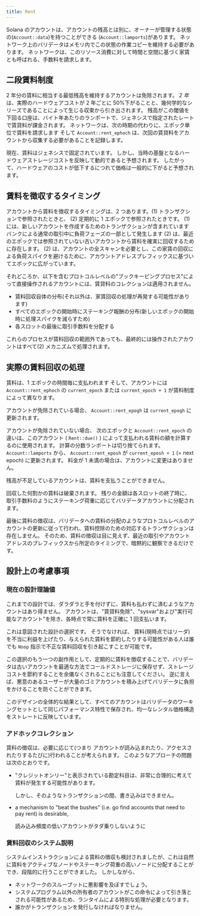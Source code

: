 ```yaml
---
title: Rent
---
```


Solana のアカウントは、アカウントの残高とは別に、オーナーが管理する状態の\(`Account::data`\)を持つことができる \(`Account::lamports`\)があります。 ネットワーク上のバリデータはメモリ内でこの状態の作業コピーを維持する必要があります。 ネットワークは、このリソース消費に対して時間と空間に基づく家賃とも呼ばれる、手数料を請求します。

## 二段賃料制度

2 年分の賃料に相当する最低残高を維持するアカウントは免除されます。 _2 年_ は、実際のハードウェアコストが 2 年ごとに 50%下がることと、幾何学的なシリーズであることによって生じる収束から引き出されます。 残高がこの閾値を下回る口座は、バイト年あたりのランポートで、ジェネシスで指定されたレートで賃貸料が課金されます。 ネットワークは、次の時期の代わりに、エポック単位で賃料を請求します そして `Account::rent_ephoch` は、次回の賃貸料をアカウントから収集する必要があることを記録します。

現在、賃料はジェネシスで固定されています。 しかし、当時の基盤となるハードウェアストレージコストを反映して動的であると予想されます。 したがって、ハードウェアのコストが低下するにつれて価格は一般的に下がると予想されます。

## 賃料を徴収するタイミング

アカウントから賃料を徴収するタイミングは、2 つあります。\(1\) トランザクションで参照されたときと、 \(2\) 定期的に 1 エポックで参照されたときです。 \(1\) には、新しいアカウントを作成するためのトランザクションが含まれています バンクによる通常の取引中に負荷フェーズの一部として発生します \(2\) は、最近のエポックでは参照されていない古いアカウントから賃料を確実に回収するために存在します。 \(2\) は、アカウントの全スキャンを必要とし、この家賃の回収による負荷スパイクを避けるために、アカウントアドレスプレフィックスに基づいてエポックに広がっています。

それどころか、以下を含むプロトコルレベルの"ブックキーピングプロセス"によって直接操作されるアカウントには、賃貸料のコレクションは適用されません。

- 賃料回収自体の分布(それ以外は、家賃回収の処理が再発する可能性があります)
- すべてのエポックの開始時にステーキング報酬の分布(新しいエポックの開始時に処理スパイクを減らすため)
- 各スロットの最後に取引手数料を分配する

これらのプロセスが賃料回収の範囲外であっても、最終的には操作されたアカウントはすべて\(2\) メカニズムで処理されます。

## 実際の賃料回収の処理

賃料は、1 エポックの時間毎に支払われます そして、アカウントには `Account::rent_ephoch` の `current_epoch` または `current_epoch + 1` が賃料制度によって異なります。

アカウントが免除されている場合、 `Account::rent_epogh` は `current_epogh` に更新されます。

アカウントが免除されていない場合、 次のエポックと `Account::rent_epoch` の違いは、このアカウント \( `Rent::due()` \) によって支払われる賃料の額を計算するのに使用されます。 計算の分数ランポートは切り捨てられます。 `Account::lamports` から、 `Account::rent_eposh` が `current_eposh + 1` (= next epoch) に更新されます。 料金が 1 未満の場合は、アカウントに変更はありません。

残高が不足しているアカウントは、賃料を支払うことができません。

回収した何割かの賃料は破棄されます。 残りの金額は各スロットの終了時に、取引手数料のようにステーキング荷重に応じてバリデータアカウントに分配されます。

最後に賃料の徴収は、バリデータへの賃料の分配のようなプロトコルレベルのアカウントの更新に従って行われ、賃料控除のための対応するトランザクションは存在しません。 そのため、賃料の徴収は目に見えず、最近の取引やアカウントアドレスのプレフィックスから所定のタイミングで、暗黙的に観察できるだけです。

## 設計上の考慮事項

### 現在の設計理論値

これまでの設計では、ダラダラと手を付けずに、賃料も払わずに済むようなアカウントはあり得ません。 アカウントは、"賃貸料免除"、"sysvar"および"実行可能なアカウント"を除き、各時点で常に賃料を正確に 1 回支払います。

これは意図された設計の選択です。 そうでなければ、 賃料(現時点ではリーダ) を不当に利益を上げたり、与えられた賃料を節約したりする可能性がある人は誰でも `Noop` 指示で不正な賃料回収を引き起こすことが可能です。

この選択のもう一つの副作用として、定期的に賃料を徴収することで、バリデータは古いアカウントを最適な方法でコールドストレージに保存せず、ストレージコストを節約することを余儀なくされることにも注意してください。 逆に言えば、悪意のあるユーザーが大量のゴミアカウントを積み上げてバリデータに負担をかけることを防ぐことができます。

このデザインの全体的な結果として、すべてのアカウントはバリデータのワーキングセットとして同じパフォーマンス特性で保存され、均一なレンタル価格構造をストレートに反映しています。

### アドホックコレクション

賃料の徴収は、必要に応じて\(つまり アカウントが読み込まれたり、アクセスされたりするたびに\)行われることが考えられます。 このようなアプローチの問題は次のとおりです。

- "クレジットオンリー"と表示されている勘定科目は、非常に合理的に考えて賃料が発生する可能性があります。

  しかし、そのようなトランザクションの間、書き込みはできません。

- a mechanism to "beat the bushes" \(i.e. go find accounts that need to pay rent\) is desirable,

  読み込み頻度の低いアカウントがタダ乗りしないように

### 賃料回収のシステム説明

システムインストラクションによる賃料の徴収も検討されましたが、これは自然に賃料をアクティブなノードやステーキング荷重の高いノードに分配することができ、段階的に行うことができました。 しかしながら、

- ネットワークのスループットに悪影響を及ぼすでしょう。
- システムプログラム以外の所有者のアカウントがこの命令によって引き落とされる可能性があるため、ランタイムによる特別な処理が必要となります。
- 誰かがトランザクションを発行しなければなりません。
